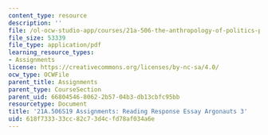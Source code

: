 ```yaml
---
content_type: resource
description: ''
file: /ol-ocw-studio-app/courses/21a-506-the-anthropology-of-politics-persuasion-and-power-spring-2019/618f733333cc82c73d4cfd78af034a6e_MIT21A_506S19_Sec1Mod2Respons3.pdf
file_size: 53339
file_type: application/pdf
learning_resource_types:
- Assignments
license: https://creativecommons.org/licenses/by-nc-sa/4.0/
ocw_type: OCWFile
parent_title: Assignments
parent_type: CourseSection
parent_uid: 66804546-8062-2b57-04b3-db13cbfc95bb
resourcetype: Document
title: '21A.506S19 Assignments: Reading Response Essay Argonauts 3'
uid: 618f7333-33cc-82c7-3d4c-fd78af034a6e
---
```

